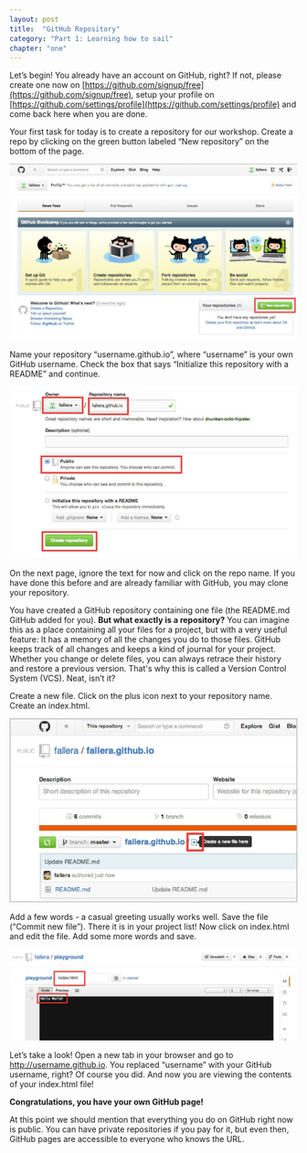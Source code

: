 ```yaml
---
layout: post
title:  "GitHub Repository"
category: "Part 1: Learning how to sail"
chapter: "one"
---
```


Let’s begin! You already have an account on GitHub, right? If not, please create one now on [https://github.com/signup/free](https://github.com/signup/free), setup your profile on [https://github.com/settings/profile](https://github.com/settings/profile) and come back here when you are done.

Your first task for today is to create a repository for our workshop. Create a repo by clicking on the green button labeled “New repository” on the bottom of the page. 

![creating a repo](/assets/images/create-repo-1.png)

Name your repository “username.github.io”, where “username” is your own GitHub username. Check the box that says “Initialize this repository with a README” and continue. 

![](/assets/images/create-repo-2.png)

On the next page, ignore the text for now and click on the repo name. If you have done this before and are already familiar with GitHub, you may clone your repository.

You have created a GitHub repository containing one file (the README.md GitHub added for you). **But what exactly is a repository?** You can imagine this as a place containing all your files for a project, but with a very useful feature: It has a memory of all the changes you do to those files. GitHub keeps track of all changes and keeps a kind of journal for your project. Whether you change or delete files, you can always retrace their history and restore a previous version. That's why this is called a Version Control System (VCS).
Neat, isn’t it?

Create a new file. Click on the plus icon next to your repository name. Create an index.html. 

![](/assets/images/create-repo-3.png)

Add a few words - a casual greeting usually works well. Save the file (“Commit new file”). There it is in your project list! Now click on index.html and edit the file. Add some more words and save.

![](/assets/images/create-repo-5.png)

Let’s take a look! Open a new tab in your browser and go to http://username.github.io. You replaced “username” with your GitHub username, right? Of course you did.
And now you are viewing the contents of your index.html file! 

**Congratulations, you have your own GitHub page!**

At this point we should mention that everything you do on GitHub right now is public. You can have private repositories if you pay for it, but even then, GitHub pages are accessible to everyone who knows the URL.